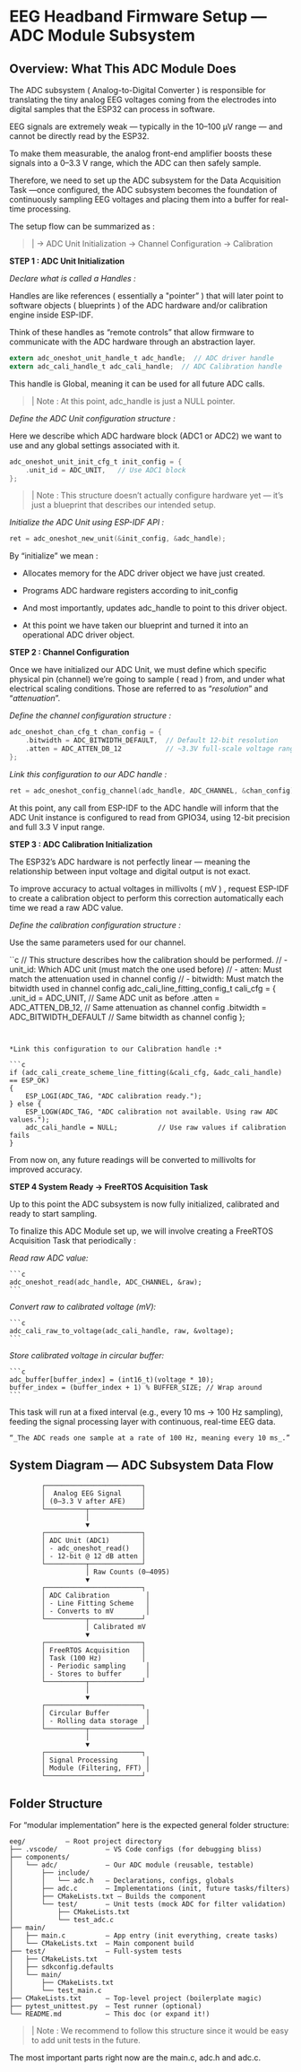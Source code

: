 # EEG Headband Firmware Setup — ADC Module Subsystem 

## Overview: What This ADC Module Does

The ADC subsystem ( Analog-to-Digital Converter ) is responsible for translating the tiny analog EEG voltages coming from the electrodes into digital samples that the ESP32 can process in software.

EEG signals are extremely weak — typically in the 10–100 µV range — and cannot be directly read by the ESP32.

To make them measurable, the analog front-end amplifier boosts these signals into a 0–3.3 V range, which the ADC can then safely sample. 

Therefore, we need to set up the ADC subsystem for the Data Acquisition Task —once configured, the ADC subsystem becomes the foundation of continuously sampling EEG voltages and placing them into a buffer for real-time processing.

The setup flow can be summarized as :  

> | → ADC Unit Initialization → Channel Configuration → Calibration


**STEP 1 : ADC Unit Initialization** 

*Declare what is called a Handles :*

Handles are like references ( essentially a "pointer” ) that will later point to software objects ( blueprints ) of the ADC hardware and/or calibration engine inside ESP-IDF.

Think of these handles as “remote controls” that allow firmware to communicate with the ADC hardware through an abstraction layer.
```c	
extern adc_oneshot_unit_handle_t adc_handle;  // ADC driver handle
extern adc_cali_handle_t adc_cali_handle;  // ADC Calibration handle
```	
	
This handle is Global, meaning it can be used for all future ADC calls.

> | Note :  At this point, adc_handle is just a NULL pointer.


*Define the ADC Unit configuration structure :*

Here we describe which ADC hardware block (ADC1 or ADC2) we want to use and any global settings associated with it.

```c
adc_oneshot_unit_init_cfg_t init_config = {
    .unit_id = ADC_UNIT,   // Use ADC1 block
};
```

> | Note :  This structure doesn’t actually configure hardware yet — it’s just a blueprint that describes our intended setup.

*Initialize the ADC Unit using ESP-IDF API :*

```c
ret = adc_oneshot_new_unit(&init_config, &adc_handle);
```

By “initialize” we mean : 

- Allocates memory for the ADC driver object we have just created.

- Programs ADC hardware registers according to init_config

- And most importantly, updates adc_handle to point to this driver object. 

- At this point we have taken our blueprint and turned it into an operational ADC driver object. 


**STEP 2 : Channel Configuration**

Once we have initialized our ADC Unit, we must define which specific physical pin (channel) we’re going to sample ( read ) from, and under what electrical scaling conditions. Those are referred to as “_resolution_” and “_attenuation_”. 

*Define the channel configuration structure :*

```c
adc_oneshot_chan_cfg_t chan_config = {
    .bitwidth = ADC_BITWIDTH_DEFAULT,  // Default 12-bit resolution
    .atten = ADC_ATTEN_DB_12           // ~3.3V full-scale voltage range
};
```



*Link this configuration to our ADC handle :*

```c
ret = adc_oneshot_config_channel(adc_handle, ADC_CHANNEL, &chan_config)
```

At this point, any call from ESP-IDF to the ADC handle will inform that the ADC Unit instance is configured to read from GPIO34, using 12-bit precision and full 3.3 V input range.


**STEP 3 : ADC Calibration Initialization** 

The ESP32’s ADC hardware is not perfectly linear — meaning the relationship between input voltage and digital output is not exact.

To improve accuracy to actual voltages in millivolts ( mV ) , request ESP-IDF to create a calibration object to perform this correction automatically each time we read a raw ADC value.

*Define the calibration configuration structure :*

Use the same parameters used for our channel. 

``c
// This structure describes how the calibration should be performed.
// - unit_id: Which ADC unit (must match the one used before)
// - atten: Must match the attenuation used in channel config
// - bitwidth: Must match the bitwidth used in channel config
adc_cali_line_fitting_config_t cali_cfg = {
    .unit_id = ADC_UNIT,           // Same ADC unit as before
    .atten = ADC_ATTEN_DB_12,      // Same attenuation as channel config
    .bitwidth = ADC_BITWIDTH_DEFAULT  // Same bitwidth as channel config
};
```

  
*Link this configuration to our Calibration handle :* 

```c
if (adc_cali_create_scheme_line_fitting(&cali_cfg, &adc_cali_handle) == ESP_OK) 
{
	ESP_LOGI(ADC_TAG, "ADC calibration ready.");
} else {
	ESP_LOGW(ADC_TAG, "ADC calibration not available. Using raw ADC values.");
	adc_cali_handle = NULL;          // Use raw values if calibration fails
}
```

From now on, any future readings will be converted to millivolts for improved accuracy.


**STEP 4 System Ready → FreeRTOS Acquisition Task**

Up to this point the ADC subsystem is now fully initialized, calibrated and ready to start sampling. 

To finalize this ADC Module set up, we will involve creating a FreeRTOS Acquisition Task that periodically :

*Read raw ADC value:* 

	```c
	adc_oneshot_read(adc_handle, ADC_CHANNEL, &raw);
	```

*Convert raw to calibrated voltage (mV):*  

	```c
	adc_cali_raw_to_voltage(adc_cali_handle, raw, &voltage);
	```

*Store calibrated voltage in circular buffer:*

	```c
	adc_buffer[buffer_index] = (int16_t)(voltage * 10);
	buffer_index = (buffer_index + 1) % BUFFER_SIZE; // Wrap around
	```

This task will run at a fixed interval (e.g., every 10 ms → 100 Hz sampling), feeding the signal processing layer with continuous, real-time EEG data.

	“_The ADC reads one sample at a rate of 100 Hz, meaning every 10 ms_.”



## System Diagram — ADC Subsystem Data Flow

```
        ┌────────────────────────┐
        │  Analog EEG Signal     │
        │ (0–3.3 V after AFE)    │
        └──────────┬─────────────┘
                   │
                   ▼
        ┌────────────────────────┐
        │ ADC Unit (ADC1)        │
        │ - adc_oneshot_read()   │
        │ - 12-bit @ 12 dB atten │
        └──────────┬─────────────┘
                   │ Raw Counts (0–4095)
                   ▼
        ┌────────────────────────┐
        │ ADC Calibration         │
        │ - Line Fitting Scheme   │
        │ - Converts to mV        │
        └──────────┬─────────────┘
                   │ Calibrated mV
                   ▼
        ┌────────────────────────┐
        │ FreeRTOS Acquisition   │
        │ Task (100 Hz)          │
        │ - Periodic sampling     │
        │ - Stores to buffer      │
        └──────────┬─────────────┘
                   │
                   ▼
        ┌────────────────────────┐
        │ Circular Buffer         │
        │ - Rolling data storage  │
        └──────────┬─────────────┘
                   │
                   ▼
        ┌────────────────────────┐
        │ Signal Processing       │
        │ Module (Filtering, FFT) │
        └────────────────────────┘
```


## Folder Structure

For “modular implementation” here is the expected general folder structure: 
	
	eeg/          — Root project directory
	├── .vscode/            — VS Code configs (for debugging bliss)
	├── components/
	│   └── adc/            — Our ADC module (reusable, testable)
	│       ├── include/
	│       │   └── adc.h   — Declarations, configs, globals
	│       ├── adc.c       — Implementations (init, future tasks/filters)
	│       ├── CMakeLists.txt — Builds the component
	│       └── test/       — Unit tests (mock ADC for filter validation)
	│           ├── CMakeLists.txt
	│           └── test_adc.c
	├── main/
	│   ├── main.c          — App entry (init everything, create tasks)
	│   └── CMakeLists.txt  — Main component build
	├── test/               — Full-system tests
	│   ├── CMakeLists.txt
	│   ├── sdkconfig.defaults
	│   └── main/
	│       ├── CMakeLists.txt
	│       └── test_main.c
	├── CMakeLists.txt      — Top-level project (boilerplate magic)
	├── pytest_unittest.py  — Test runner (optional)
	└── README.md           — This doc (or expand it!)
	

> | Note :  We recommend to follow this structure since it would be easy to add unit tests in the future. 

The most important parts right now are the main.c, adc.h and adc.c.
